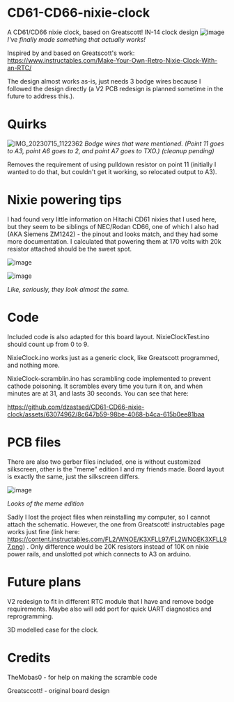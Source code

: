 # CD61-CD66-nixie-clock
A CD61/CD66 nixie clock, based on Greatscott! IN-14 clock design
![image](https://github.com/dzastsed/CD61-CD66-nixie-clock/assets/63074962/ec3a7a2a-ae73-4c7e-8dee-cce5dd0d87ef)
*I've finally made something that actually works!*

Inspired by and based on Greatscott's work: https://www.instructables.com/Make-Your-Own-Retro-Nixie-Clock-With-an-RTC/

The design almost works as-is, just needs 3 bodge wires because I followed the design directly (a V2 PCB redesign is planned sometime in the future to address this.).

# Quirks

![IMG_20230715_1122362](https://github.com/dzastsed/CD61-CD66-nixie-clock/assets/63074962/e703b76a-5252-49ce-ac1c-22fa48506d18)
*Bodge wires that were mentioned. (Point 11 goes to A3, point A6 goes to 2, and point A7 goes to TXO.) (cleanup pending)*

Removes the requirement of using pulldown resistor on point 11 (initially I wanted to do that, but couldn't get it working, so relocated output to A3).

# Nixie powering tips

I had found very little information on Hitachi CD61 nixies that I used here, but they seem to be siblings of NEC/Rodan CD66, one of which I also had (AKA Siemens ZM1242) - the pinout and looks match, and they had some more documentation. I calculated that powering them at 170 volts with 20k resistor attached should be the sweet spot. 

![image](https://github.com/dzastsed/CD61-CD66-nixie-clock/assets/63074962/46c15c17-8979-4a19-a33f-87dc6e3cfa2c)

![image](https://github.com/dzastsed/CD61-CD66-nixie-clock/assets/63074962/6aaf6df4-852d-47e8-ade1-27accd6f668e)

*Like, seriously, they look almost the same.*



# Code
Included code is also adapted for this board layout. NixieClockTest.ino should count up from 0 to 9. 

NixieClock.ino works just as a generic clock, like Greatscott programmed, and nothing more. 

NixieClock-scramblin.ino has scrambling code implemented to prevent cathode poisoning. It scrambles every time you turn it on, and when minutes are at 31, and lasts 30 seconds. You can see that here: 

https://github.com/dzastsed/CD61-CD66-nixie-clock/assets/63074962/8c647b59-98be-4068-b4ca-615b0ee81baa

# PCB files

There are also two gerber files included, one is without customized silkscreen, other is the "meme" edition I and my friends made. Board layout is exactly the same, just the silkscreen differs.

![image](https://github.com/dzastsed/CD61-CD66-nixie-clock/assets/63074962/0f0428b1-b2e8-42e6-b75c-df0b53595dd4)

*Looks of the meme edition*

Sadly I lost the project files when reinstalling my computer, so I cannot attach the schematic. However, the one from Greatscott! instructables page works just fine (link here: https://content.instructables.com/FL2/WNOE/K3XFLL97/FL2WNOEK3XFLL97.png) . Only difference would be 20K resistors instead of 10K on nixie power rails, and unslotted pot which connects to A3 on arduino.

# Future plans 

V2 redesign to fit in different RTC module that I have and remove bodge requirements. Maybe also will add port for quick UART diagnostics and reprogramming.

3D modelled case for the clock.

# Credits
TheMobas0 - for help on making the scramble code

Greatsccott! - original board design
